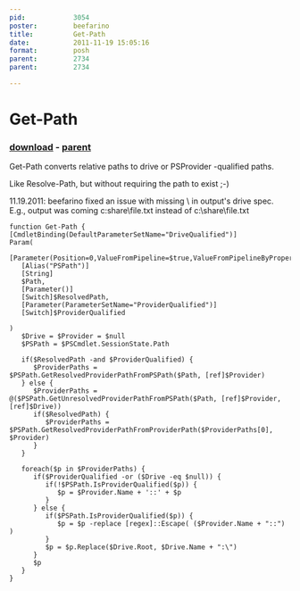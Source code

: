 ```yaml
---
pid:            3054
poster:         beefarino
title:          Get-Path
date:           2011-11-19 15:05:16
format:         posh
parent:         2734
parent:         2734

---
```


# Get-Path

### [download](3054.ps1) - [parent](2734.md)

Get-Path converts relative paths to drive or PSProvider -qualified paths.

Like Resolve-Path, but without requiring the path to exist ;-)

11.19.2011: beefarino fixed an issue with missing \ in output's drive spec.  E.g.,  output was coming c:share\file.txt instead of c:\share\file.txt


```posh
function Get-Path {
[CmdletBinding(DefaultParameterSetName="DriveQualified")]
Param(
   [Parameter(Position=0,ValueFromPipeline=$true,ValueFromPipelineByPropertyName=$true)]
   [Alias("PSPath")]
   [String]      
   $Path,
   [Parameter()]
   [Switch]$ResolvedPath,
   [Parameter(ParameterSetName="ProviderQualified")]
   [Switch]$ProviderQualified
   
)
   $Drive = $Provider = $null 
   $PSPath = $PSCmdlet.SessionState.Path
   
   if($ResolvedPath -and $ProviderQualified) {
      $ProviderPaths = $PSPath.GetResolvedProviderPathFromPSPath($Path, [ref]$Provider)
   } else {
      $ProviderPaths = @($PSPath.GetUnresolvedProviderPathFromPSPath($Path, [ref]$Provider, [ref]$Drive))
      if($ResolvedPath) {
         $ProviderPaths = $PSPath.GetResolvedProviderPathFromProviderPath($ProviderPaths[0], $Provider)
      }
   }
   
   foreach($p in $ProviderPaths) {
      if($ProviderQualified -or ($Drive -eq $null)) {
         if(!$PSPath.IsProviderQualified($p)) {
            $p = $Provider.Name + '::' + $p
         }
      } else {
         if($PSPath.IsProviderQualified($p)) {
            $p = $p -replace [regex]::Escape( ($Provider.Name + "::") )
         }
         $p = $p.Replace($Drive.Root, $Drive.Name + ":\")
      } 
      $p
   }
}
```
